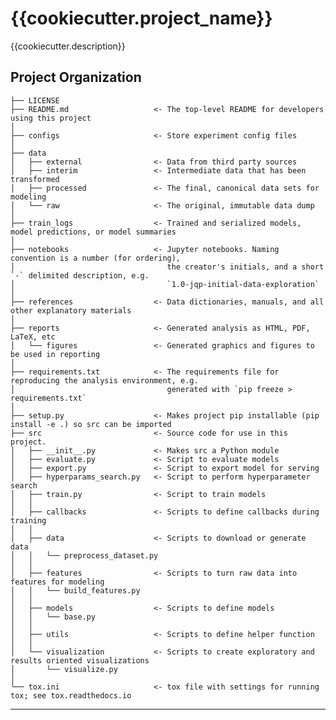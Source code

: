{{cookiecutter.project_name}}
==============================

{{cookiecutter.description}}

Project Organization
------------

    ├── LICENSE
    ├── README.md                   <- The top-level README for developers using this project
    │
    ├── configs                     <- Store experiment config files
    │
    ├── data
    │   ├── external                <- Data from third party sources
    │   ├── interim                 <- Intermediate data that has been transformed
    │   ├── processed               <- The final, canonical data sets for modeling
    │   └── raw                     <- The original, immutable data dump
    │   
    ├── train_logs                  <- Trained and serialized models, model predictions, or model summaries
    │   
    ├── notebooks                   <- Jupyter notebooks. Naming convention is a number (for ordering),
    │                                  the creator's initials, and a short `-` delimited description, e.g.
    │                                  `1.0-jqp-initial-data-exploration`
    │
    ├── references                  <- Data dictionaries, manuals, and all other explanatory materials
    │   
    ├── reports                     <- Generated analysis as HTML, PDF, LaTeX, etc
    │   └── figures                 <- Generated graphics and figures to be used in reporting
    │   
    ├── requirements.txt            <- The requirements file for reproducing the analysis environment, e.g.
    │                                  generated with `pip freeze > requirements.txt`
    │   
    ├── setup.py                    <- Makes project pip installable (pip install -e .) so src can be imported
    ├── src                         <- Source code for use in this project.
    │   ├── __init__.py             <- Makes src a Python module
    │   ├── evaluate.py             <- Script to evaluate models
    │   ├── export.py               <- Script to export model for serving
    │   ├── hyperparams_search.py   <- Script to perform hyperparameter search
    │   ├── train.py                <- Script to train models
    │   │
    │   ├── callbacks               <- Scripts to define callbacks during training
    │   │  
    │   ├── data                    <- Scripts to download or generate data
    │   │   └── preprocess_dataset.py
    │   │
    │   ├── features                <- Scripts to turn raw data into features for modeling
    │   │   └── build_features.py
    │   │
    │   ├── models                  <- Scripts to define models
    │   │   └── base.py
    │   │
    │   ├── utils                   <- Scripts to define helper function
    │   │
    │   └── visualization           <- Scripts to create exploratory and results oriented visualizations
    │       └── visualize.py
    │
    └── tox.ini                     <- tox file with settings for running tox; see tox.readthedocs.io

--------
